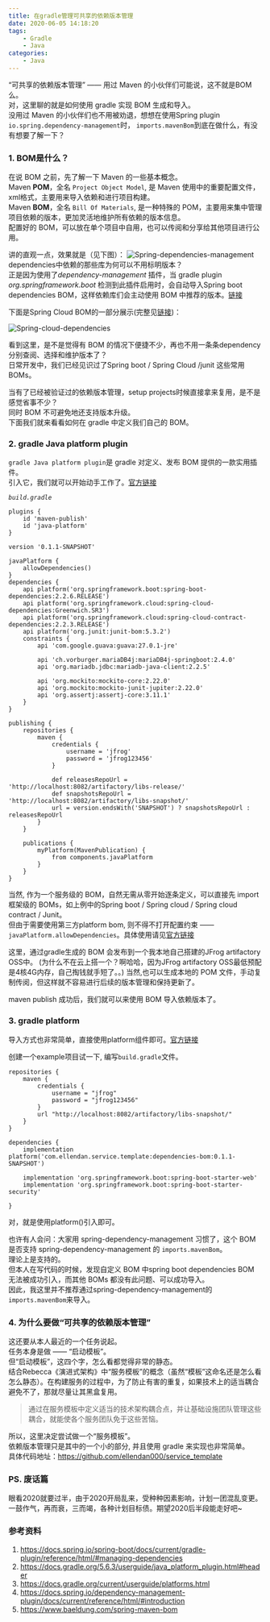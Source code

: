 ```yaml
---
title: 在gradle管理可共享的依赖版本管理  
date: 2020-06-05 14:18:20  
tags: 
    - Gradle
    - Java
categories: 
    - Java
---
```


“可共享的依赖版本管理” —— 用过 Maven 的小伙伴们可能说，这不就是BOM么。  
对，这里聊的就是如何使用 gradle 实现 BOM 生成和导入。  
没用过 Maven 的小伙伴们也不用被劝退，想想在使用Spring plugin `io.spring.dependency-management`时，
`imports.mavenBom`到底在做什么，有没有想要了解一下？
<!-- more -->

### 1. BOM是什么？
在说 BOM 之前，先了解一下 Maven 的一些基本概念。  
Maven __POM__，全名 `Project Object Model`, 是 Maven 使用中的重要配置文件，xml格式，主要用来导入依赖和进行项目构建。  
Maven __BOM__，全名 `Bill Of Materials`, 是一种特殊的 POM，主要用来集中管理项目依赖的版本，更加灵活地维护所有依赖的版本信息。  
配置好的 BOM，可以放在单个项目中自用，也可以传阅和分享给其他项目进行公用。

讲的直观一点，效果就是（见下图）：
![Spring-dependencies-management](在gradle管理可共享的依赖版本/Spring-dependencies-management.png)
dependencies中依赖的那些库为何可以不用标明版本？  
正是因为使用了*dependency-management* 插件，当 gradle plugin *org.springframework.boot* 检测到此插件启用时，会自动导入Spring boot dependencies BOM，这样依赖库们会主动使用 BOM 中推荐的版本。[链接](https://docs.spring.io/spring-boot/docs/current/gradle-plugin/reference/html/#managing-dependencies)

下面是Spring Cloud BOM的一部分展示(完整见[链接](https://github.com/spring-cloud/spring-cloud-release/blob/vHoxton.SR5/spring-cloud-dependencies/pom.xml))：

![Spring-cloud-dependencies](在gradle管理可共享的依赖版本/Spring-cloud-dependencies.png)

看到这里，是不是觉得有 BOM 的情况下便捷不少，再也不用一条条dependency分别查阅、选择和维护版本了？  
日常开发中，我们已经见识过了Spring boot / Spring Cloud /junit 这些常用 BOMs。

当有了已经被验证过的依赖版本管理，setup projects时候直接拿来复用，是不是感觉省事不少？  
同时 BOM 不可避免地还支持版本升级。  
下面我们就来看看如何在 gradle 中定义我们自己的 BOM。

### 2. gradle Java platform plugin
`gradle Java platform plugin`是 gradle 对定义、发布 BOM 提供的一款实用插件。  
引入它，我们就可以开始动手工作了。[官方链接](https://docs.gradle.org/5.6.3/userguide/java_platform_plugin.html#header)

_`build.gradle`_
```
plugins {
    id 'maven-publish'
    id 'java-platform'
}

version '0.1.1-SNAPSHOT'

javaPlatform {
    allowDependencies()
}
dependencies {
    api platform('org.springframework.boot:spring-boot-dependencies:2.2.6.RELEASE')
    api platform('org.springframework.cloud:spring-cloud-dependencies:Greenwich.SR3')
    api platform('org.springframework.cloud:spring-cloud-contract-dependencies:2.2.3.RELEASE')
    api platform('org.junit:junit-bom:5.3.2')
    constraints {
        api 'com.google.guava:guava:27.0.1-jre'

        api 'ch.vorburger.mariaDB4j:mariaDB4j-springboot:2.4.0'
        api 'org.mariadb.jdbc:mariadb-java-client:2.2.5'

        api 'org.mockito:mockito-core:2.22.0'
        api 'org.mockito:mockito-junit-jupiter:2.22.0'
        api 'org.assertj:assertj-core:3.11.1'
    }
}

publishing {
    repositories {
        maven {
            credentials {
                username = 'jfrog'
                password = 'jfrog123456'
            }

            def releasesRepoUrl = 'http://localhost:8082/artifactory/libs-release/'
            def snapshotsRepoUrl = 'http://localhost:8082/artifactory/libs-snapshot/'
            url = version.endsWith('SNAPSHOT') ? snapshotsRepoUrl : releasesRepoUrl
        }
    }

    publications {
        myPlatform(MavenPublication) {
            from components.javaPlatform
        }
    }
}
```

当然, 作为一个服务级的 BOM，自然无需从零开始逐条定义，可以直接先 import 框架级的 BOMs，如上例中的Spring boot / Spring cloud / Spring cloud contract / Junit。  
但由于需要使用第三方platform bom, 则不得不打开配置约束 ——`javaPlatform.allowDependencies`。具体使用请见[官方链接](https://docs.gradle.org/5.6.3/userguide/java_platform_plugin.html#sec:java_platform_bom_import)

这里，通过gradle生成的 BOM 会发布到一个我本地自己搭建的JFrog artifactory OSS中。
(为什么不在云上搭一个？啊哈哈，因为JFrog artifactory OSS最低预配是4核4G内存，自己掏钱就手短了。。)
当然,也可以生成本地的 POM 文件，手动复制传阅，但这样就不容易进行后续的版本管理和保持更新了。

maven publish 成功后，我们就可以来使用 BOM 导入依赖版本了。

### 3. gradle platform
导入方式也非常简单，直接使用platform组件即可。[官方链接](https://docs.gradle.org/current/userguide/platforms.html)

创建一个example项目试一下, 编写`build.gradle`文件。
```
repositories {
    maven {
        credentials {
            username = "jfrog"
            password = "jfrog123456"
        }
        url "http://localhost:8082/artifactory/libs-snapshot/"
    }
}

dependencies {
    implementation platform('com.ellendan.service.template:dependencies-bom:0.1.1-SNAPSHOT')

    implementation 'org.springframework.boot:spring-boot-starter-web'
    implementation 'org.springframework.boot:spring-boot-starter-security'

}

```
对，就是使用platform()引入即可。  

也许有人会问：大家用 spring-dependency-management 习惯了，这个 BOM 是否支持 spring-dependency-management 的 `imports.mavenBom`。  
理论上是支持的。  
但本人在写代码的时候，发现自定义 BOM 中spring boot dependencies BOM 无法被成功引入，而其他 BOMs 都没有此问题、可以成功导入。  
因此，我这里并不推荐通过spring-dependency-management的`imports.mavenBom`来导入。

### 4. 为什么要做“可共享的依赖版本管理”
这还要从本人最近的一个任务说起。  
任务本身是做 —— “启动模板”。  
但“启动模板”，这四个字，怎么看都觉得非常的静态。  
结合Rebecca《演进式架构》中“服务模板”的概念（虽然“模板”这命名还是怎么看怎么静态）。在构建服务的过程中，为了防止有害的重复，如果技术上的适当耦合避免不了，那就尽量让其黑盒复用。  
> 通过在服务模板中定义适当的技术架构耦合点，并让基础设施团队管理这些耦合，就能使各个服务团队免于这些苦恼。  

所以，这里决定尝试做一个“服务模板”。  
依赖版本管理只是其中的一个小的部分, 并且使用 gradle 来实现也非常简单。  
具体代码地址：https://github.com/ellendan000/service_template

### PS. 废话篇
眼看2020就要过半，由于2020开局乱来，受种种因素影响，计划一团混乱变更。  
一鼓作气，再而衰，三而竭，各种计划目标债。期望2020后半段能走好吧~

### 参考资料
1. https://docs.spring.io/spring-boot/docs/current/gradle-plugin/reference/html/#managing-dependencies
2. https://docs.gradle.org/5.6.3/userguide/java_platform_plugin.html#header
3. https://docs.gradle.org/current/userguide/platforms.html
4. https://docs.spring.io/dependency-management-plugin/docs/current/reference/html/#introduction
5. https://www.baeldung.com/spring-maven-bom
